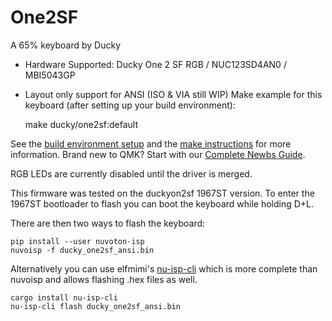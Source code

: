 # One2SF

A 65% keyboard by Ducky

* Hardware Supported: Ducky One 2 SF RGB / NUC123SD4AN0 / MBI5043GP
* Layout only support for ANSI (ISO & VIA still WIP)
Make example for this keyboard (after setting up your build environment):

    make ducky/one2sf:default

See the [build environment setup](https://docs.qmk.fm/#/getting_started_build_tools) and the [make instructions](https://docs.qmk.fm/#/getting_started_make_guide) for more information. Brand new to QMK? Start with our [Complete Newbs Guide](https://docs.qmk.fm/#/newbs).

RGB LEDs are currently disabled until the driver is merged.

This firmware was tested on the duckyon2sf 1967ST version. To enter the 1967ST bootloader to flash you can boot the keyboard while holding D+L.

There are then two ways to flash the keyboard:

    pip install --user nuvoton-isp
    nuvoisp -f ducky_one2sf_ansi.bin

Alternatively you can use elfmimi's [nu-isp-cli](https://lib.rs/crates/nu-isp-cli) which is more complete than nuvoisp and allows flashing .hex files as well.

    cargo install nu-isp-cli
    nu-isp-cli flash ducky_one2sf_ansi.bin
